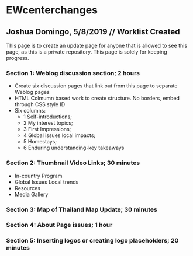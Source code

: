  # EWcenterchanges

## Joshua Domingo, 5/8/2019 // Worklist Created

This page is to create an update page for anyone that is allowed to see this page, as this is a private repository. This page is solely for keeping progress.
### Section 1: Weblog discussion section; 2 hours
- Create six discussion pages that link out from this page to separate Weblog pages
- HTML Colmumn based work to create structure. No borders, embed through CSS style ID
- Six columns:
  - 1 Self-introductions;
  - 2 My interest topics;
  - 3 First Impressions;
  - 4 Global issues local impacts;
  - 5 Homestays;
  - 6 Enduring understanding-key takeaways

### Section 2: Thumbnail Video Links; 30 minutes
- In-country Program
- Global Issues Local trends
- Resources
- Media Gallery

### Section 3: Map of Thailand Map Update; 30 minutes

### Section 4: About Page issues; 1 hour

### Section 5: Inserting logos or creating logo placeholders; 20 minutes
